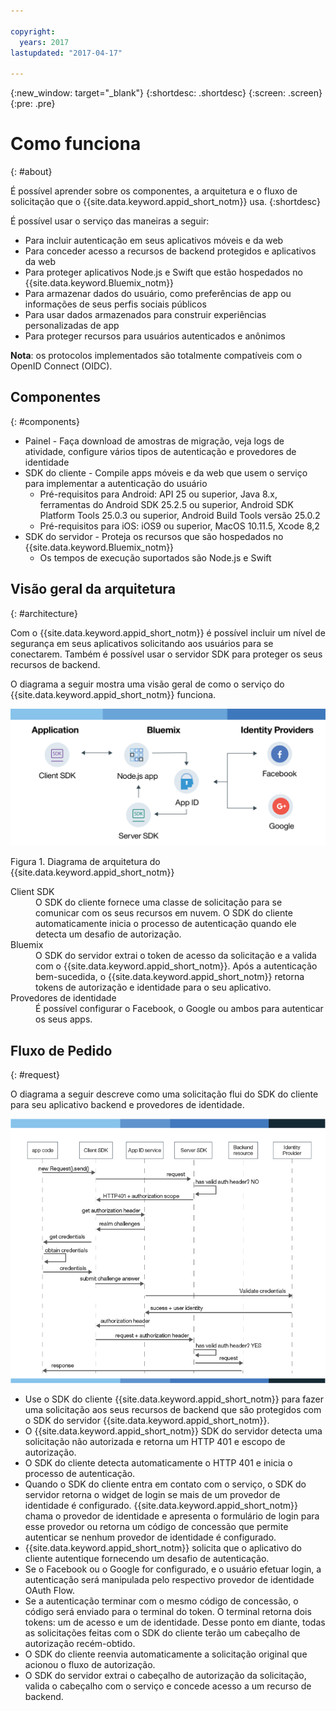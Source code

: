 ```yaml
---

copyright:
  years: 2017
lastupdated: "2017-04-17"

---
```


{:new_window: target="_blank"}
{:shortdesc: .shortdesc}
{:screen: .screen}
{:pre: .pre}


# Como funciona
{: #about}

É possível aprender sobre os componentes, a arquitetura e o fluxo de solicitação que o {{site.data.keyword.appid_short_notm}} usa.
{:shortdesc}


É possível usar o serviço das maneiras a seguir:

* Para incluir autenticação em seus aplicativos móveis e da web
* Para conceder acesso a recursos de backend protegidos e aplicativos da web
* Para proteger aplicativos Node.js e Swift que estão hospedados no {{site.data.keyword.Bluemix_notm}}
* Para armazenar dados do usuário, como preferências de app ou informações de seus perfis sociais públicos
* Para usar dados armazenados para construir experiências personalizadas de app
* Para proteger recursos para usuários autenticados e anônimos

**Nota**: os protocolos implementados são totalmente compatíveis com o OpenID Connect (OIDC).


## Componentes
{: #components}

* Painel - Faça download de amostras de migração, veja logs de atividade, configure vários tipos de autenticação e provedores de identidade
* SDK do cliente - Compile apps móveis e da web que usem o serviço para implementar a autenticação do usuário
    * Pré-requisitos para Android: API 25 ou superior, Java 8.x, ferramentas do Android SDK 25.2.5 ou superior, Android SDK Platform Tools 25.0.3 ou superior,
Android Build Tools versão 25.0.2
    * Pré-requisitos para iOS: iOS9 ou superior, MacOS 10.11.5, Xcode 8,2
* SDK do servidor - Proteja os recursos que são hospedados no {{site.data.keyword.Bluemix_notm}}
    * Os tempos de execução suportados são Node.js e Swift

## Visão geral da arquitetura
{: #architecture}

Com o {{site.data.keyword.appid_short_notm}} é possível incluir um nível de segurança em seus aplicativos solicitando aos usuários para se conectarem. Também
é possível usar o servidor SDK para proteger os seus recursos de backend.

O diagrama a seguir mostra uma visão geral de como o serviço do {{site.data.keyword.appid_short_notm}} funciona.

![{{site.data.keyword.appid_short_notm}} diagrama de arquitetura](/images/appid_architecture2.png)

Figura 1. Diagrama de arquitetura do {{site.data.keyword.appid_short_notm}}

<dl>
  <dt> Client SDK </dt>
    <dd> O SDK do cliente fornece uma classe de solicitação para se comunicar com os seus recursos em nuvem. O SDK do cliente automaticamente inicia o processo de
autenticação quando ele detecta um desafio de autorização.</dd>
  <dt> Bluemix </dt>
    <dd>  O SDK do servidor extrai o token de acesso da solicitação e a valida com o {{site.data.keyword.appid_short_notm}}. Após a autenticação bem-sucedida,
o {{site.data.keyword.appid_short_notm}} retorna tokens de autorização e identidade para o seu aplicativo. </dd>
  <dt> Provedores de identidade </dt>
    <dd> É possível configurar o Facebook, o Google ou ambos para autenticar os seus apps. </dd>
</dl>


## Fluxo de Pedido
{: #request}

O diagrama a seguir descreve como uma solicitação flui do SDK do cliente para seu aplicativo backend e provedores de identidade.

![{{site.data.keyword.appid_short_notm}} fluxo de solicitação](/images/appidflow.png)


* Use o SDK do cliente {{site.data.keyword.appid_short_notm}} para fazer uma solicitação aos seus recursos de backend que são protegidos
com o SDK do servidor {{site.data.keyword.appid_short_notm}}.
* O {{site.data.keyword.appid_short_notm}} SDK do servidor detecta uma solicitação não autorizada e retorna um HTTP 401 e escopo de autorização.
* O SDK do cliente detecta automaticamente o HTTP 401 e inicia o processo de autenticação.
* Quando o SDK do cliente entra em contato com o serviço, o SDK do servidor retorna o widget de login se mais de um provedor de identidade é configurado. {{site.data.keyword.appid_short_notm}} chama o provedor de identidade e apresenta o formulário de login para esse provedor ou retorna um código de concessão que permite autenticar se nenhum provedor de identidade é configurado.
* {{site.data.keyword.appid_short_notm}} solicita que o aplicativo do cliente autentique fornecendo um desafio de autenticação.
* Se o Facebook ou o Google for configurado, e o usuário efetuar login, a autenticação será manipulada pelo respectivo provedor de identidade OAuth Flow.
* Se a autenticação terminar com o mesmo código de concessão, o código será enviado para o terminal do token. O terminal retorna dois tokens: um de acesso e um de identidade. Desse ponto em diante, todas as solicitações feitas com o SDK do cliente terão um cabeçalho de autorização recém-obtido.
* O SDK do cliente reenvia automaticamente a solicitação original que acionou o fluxo de autorização.
* O SDK do servidor extrai o cabeçalho de autorização da solicitação, valida o cabeçalho com o serviço e concede acesso a um recurso de backend.
